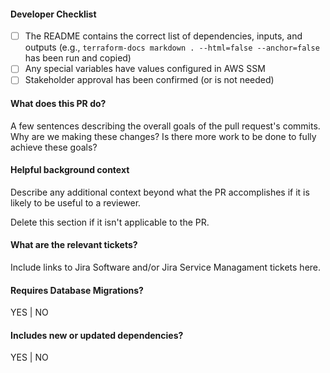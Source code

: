#### Developer Checklist

- [ ] The README contains the correct list of dependencies, inputs, and outputs (e.g., `terraform-docs markdown . --html=false --anchor=false` has been run and copied)
- [ ] Any special variables have values configured in AWS SSM
- [ ] Stakeholder approval has been confirmed (or is not needed)

#### What does this PR do?

A few sentences describing the overall goals of the pull request's commits.
Why are we making these changes? Is there more work to be done to fully
achieve these goals?

#### Helpful background context

Describe any additional context beyond what the PR accomplishes if it is likely
to be useful to a reviewer.

Delete this section if it isn't applicable to the PR.

#### What are the relevant tickets?

Include links to Jira Software and/or Jira Service Managament tickets here.

#### Requires Database Migrations?

YES | NO

#### Includes new or updated dependencies?

YES | NO
